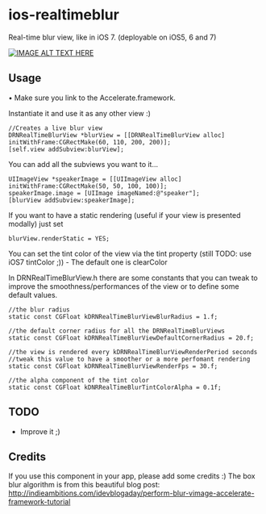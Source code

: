 ios-realtimeblur
================

Real-time blur view, like in iOS 7. (deployable on iOS5, 6 and 7)



[![IMAGE ALT TEXT HERE](http://img.youtube.com/vi/jVtbBU92suk/0.jpg)](http://www.youtube.com/watch?v=jVtbBU92suk)


Usage
--------------------

• Make sure you link to the Accelerate.framework.

Instantiate it and use it as any other view :) 

	//Creates a live blur view
	DRNRealTimeBlurView *blurView = [[DRNRealTimeBlurView alloc] initWithFrame:CGRectMake(60, 110, 200, 200)];
	[self.view addSubview:blurView];
	

You can add all the subviews you want to it...

	UIImageView *speakerImage = [[UIImageView alloc] initWithFrame:CGRectMake(50, 50, 100, 100)];
	speakerImage.image = [UIImage imageNamed:@"speaker"];
	[blurView addSubview:speakerImage];


If you want to have a static rendering (useful if your view is presented modally) just set

	blurView.renderStatic = YES;

You can set the tint color of the view via the tint property (still TODO: use iOS7 tintColor ;)) - The default one is clearColor

In DRNRealTimeBlurView.h there are some constants that you can tweak to improve the smoothness/performances of the view or to define some default values.


	//the blur radius
	static const CGFloat kDRNRealTimeBlurViewBlurRadius = 1.f;

	//the default corner radius for all the DRNRealTimeBlurViews
	static const CGFloat kDRNRealTimeBlurViewDefaultCornerRadius = 20.f;

	//the view is rendered every kDRNRealTimeBlurViewRenderPeriod seconds
	//tweak this value to have a smoother or a more perfomant rendering
	static const CGFloat kDRNRealTimeBlurViewRenderFps = 30.f;

	//the alpha component of the tint color
	static const CGFloat kDNRRealTimeBlurTintColorAlpha = 0.1f;


TODO
--------------------

* Improve it ;)


Credits
--------------------

If you use this component in your app, please add some credits :)
The box blur algorithm is from this beautiful blog post:
http://indieambitions.com/idevblogaday/perform-blur-vimage-accelerate-framework-tutorial

